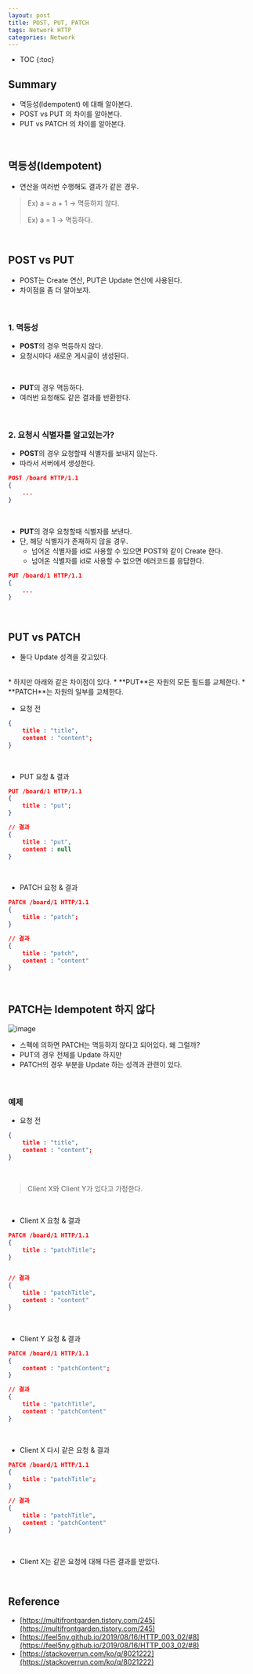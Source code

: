 ```yaml
---
layout: post
title: POST, PUT, PATCH
tags: Network HTTP
categories: Network
---
```


* TOC
{:toc}
## Summary  
* 멱등성(Idempotent) 에 대해 알아본다.
* POST vs PUT 의 차이를 알아본다.
* PUT vs PATCH 의 차이를 알아본다.
  
<br>  

## 멱등성(Idempotent)
* 연산을 여러번 수행해도 결과가 같은 경우.

> Ex) a = a + 1 -> 멱등하지 않다.
> 
> Ex) a = 1 -> 멱등하다.
  
<br>  

## POST vs PUT
* POST는 Create 연산, PUT은 Update 연산에 사용된다.
* 차이점을 좀 더 알아보자.

<br>

### 1. 멱등성
* **POST**의 경우 멱등하지 않다.  
* 요청시마다 새로운 게시글이 생성된다.  

<br>

* **PUT**의 경우 멱등하다.  
* 여러번 요청해도 같은 결과를 반환한다.


<br>

### 2. 요청시 식별자를 알고있는가?
* **POST**의 경우 요청할때 식별자를 보내지 않는다.
* 따라서 서버에서 생성한다.

```json
POST /board HTTP/1.1
{
    ...
}
```

<br>

* **PUT**의 경우 요청할때 식별자를 보낸다.
* 단, 해당 식별자가 존재하지 않을 경우.
    * 넘어온 식별자를 id로 사용할 수 있으면 POST와 같이 Create 한다. 
    * 넘어온 식별자를 id로 사용할 수 없으면 에러코드를 응답한다.  

```json
PUT /board/1 HTTP/1.1
{
    ...
}
```


<br>

## PUT vs PATCH
* 둘다 Update 성격을 갖고있다.  
<br>
* 하지만 아래와 같은 차이점이 있다.
* **PUT**은 자원의 모든 필드를 교체한다.
* **PATCH**는 자원의 일부를 교체한다.

<br>

* 요청 전  
```json
{
    title : "title",
    content : "content";
}
```

<br>

* PUT 요청 & 결과  
```json
PUT /board/1 HTTP/1.1
{
    title : "put";
}

// 결과
{
    title : "put",
    content : null
}
```

<br>

* PATCH 요청 & 결과  
```json
PATCH /board/1 HTTP/1.1
{
    title : "patch";
}

// 결과
{
    title : "patch",
    content : "content"
}
```

<br>  

## PATCH는 Idempotent 하지 않다

![image](https://user-images.githubusercontent.com/25604495/82633447-13a57900-9c36-11ea-9b3a-f75a1ecaffba.png)  

* 스펙에 의하면 PATCH는 멱등하지 않다고 되어있다. 왜 그럴까?
* PUT의 경우 전체를 Update 하지만
* PATCH의 경우 부분을 Update 하는 성격과 관련이 있다.

<br>  

### 예제

* 요청 전  
```json
{
    title : "title",
    content : "content";
}
```

<br>  

> Client X와 Client Y가 있다고 가정한다.

<br>  

* Client X 요청 & 결과  
```json
PATCH /board/1 HTTP/1.1
{
    title : "patchTitle";
}


// 결과
{
    title : "patchTitle",
    content : "content"
}
```

<br>  

* Client Y 요청 & 결과  
```json
PATCH /board/1 HTTP/1.1
{
    content : "patchContent";
}

// 결과
{
    title : "patchTitle",
    content : "patchContent"
}
```

<br>  

* Client X 다시 같은 요청 & 결과  
```json
PATCH /board/1 HTTP/1.1
{
    title : "patchTitle";
}

// 결과
{
    title : "patchTitle",
    content : "patchContent"
}
```

<br>  

* Client X는 같은 요청에 대해 다른 결과를 받았다.


<br>  


## Reference
* [https://multifrontgarden.tistory.com/245](https://multifrontgarden.tistory.com/245)
* [https://feel5ny.github.io/2019/08/16/HTTP_003_02/#8](https://feel5ny.github.io/2019/08/16/HTTP_003_02/#8)
* [https://stackoverrun.com/ko/q/8021222](https://stackoverrun.com/ko/q/8021222)
